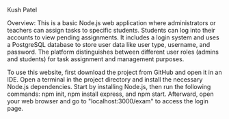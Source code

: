 Kush Patel

Overview: This is a basic Node.js web application where administrators or teachers can assign tasks to specific students. Students can log into their accounts to view pending assignments. It includes a login system and uses a PostgreSQL database to store user data like user type, username, and password. 
The platform distinguishes between different user roles (admins and students) for task assignment and management purposes.

To use this website, first download the project from GitHub and open it in an IDE. Open a terminal in the project directory and install the necessary Node.js dependencies. Start by installing Node.js, then run the following commands: npm init, npm install express, and npm start. Afterward, open your web browser and go to "localhost:3000/exam" to access the login page.
